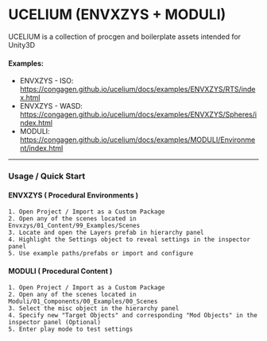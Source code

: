 # UCELIUM (ENVXZYS + MODULI)

UCELIUM is a collection of procgen and boilerplate assets intended for Unity3D

#### Examples:
- ENVXZYS - ISO:  https://congagen.github.io/ucelium/docs/examples/ENVXZYS/RTS/index.html 
- ENVXZYS - WASD: https://congagen.github.io/ucelium/docs/examples/ENVXZYS/Spheres/index.html 
- MODULI: https://congagen.github.io/ucelium/docs/examples/MODULI/Environment/index.html 

---

### Usage / Quick Start
#### ENVXZYS ( Procedural Environments )
    1. Open Project / Import as a Custom Package
    2. Open any of the scenes located in Envxzys/01_Content/99_Examples/Scenes
    3. Locate and open the Layers prefab in hierarchy panel
    4. Highlight the Settings object to reveal settings in the inspector panel
    5. Use example paths/prefabs or import and configure


#### MODULI ( Procedural Content )
    1. Open Project / Import as a Custom Package
    2. Open any of the scenes located in Moduli/01_Components/00_Examples/00_Scenes
    3. Select the misc object in the hierarchy panel  
    4. Specify new "Target Objects" and corresponding "Mod Objects" in the inspector panel (Optional)
    5. Enter play mode to test settings
